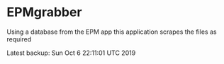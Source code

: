 # EPMgrabber
Using a database from the EPM app this application scrapes the files as required


Latest backup: Sun Oct 6 22:11:01 UTC 2019
